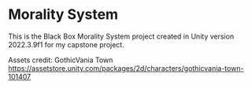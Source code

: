 # Morality System
 
This is the Black Box Morality System project created in Unity version 2022.3.9f1 for my capstone project.

Assets credit: GothicVania Town https://assetstore.unity.com/packages/2d/characters/gothicvania-town-101407
